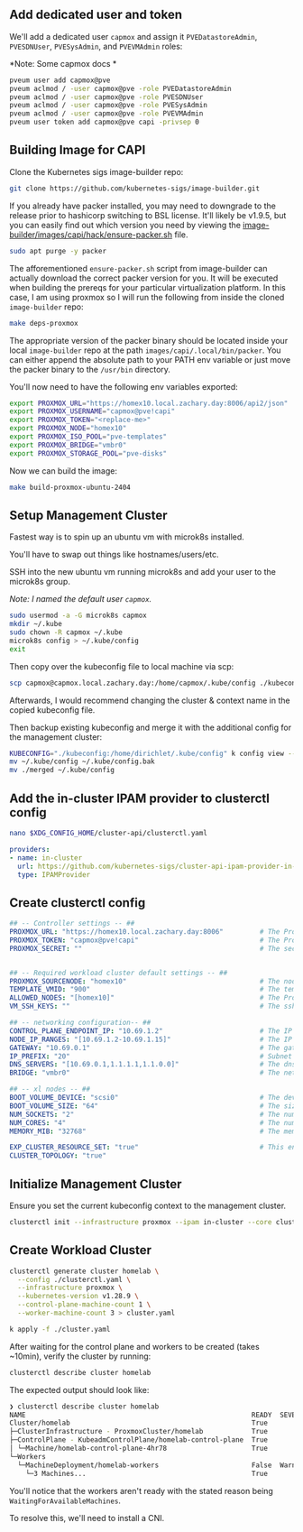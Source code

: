 ## Add dedicated user and token

We'll add a dedicated user `capmox` and assign it `PVEDatastoreAdmin`, `PVESDNUser`, `PVESysAdmin`, and `PVEVMAdmin` roles:

*Note: Some capmox docs *

```bash
pveum user add capmox@pve
pveum aclmod / -user capmox@pve -role PVEDatastoreAdmin
pveum aclmod / -user capmox@pve -role PVESDNUser
pveum aclmod / -user capmox@pve -role PVESysAdmin
pveum aclmod / -user capmox@pve -role PVEVMAdmin
pveum user token add capmox@pve capi -privsep 0
```

## Building Image for CAPI

Clone the Kubernetes sigs image-builder repo:

```bash
git clone https://github.com/kubernetes-sigs/image-builder.git
```

If you already have packer installed, you may need to downgrade to the release
prior to hashicorp switching to BSL license. It'll likely be v1.9.5, but you can
easily find out which version you need by viewing the [image-builder/images/capi/hack/ensure-packer.sh](https://github.com/kubernetes-sigs/image-builder/blob/896c21a8414810aa53751c7cc7be42b719c666c6/images/capi/hack/ensure-packer.sh#L23C1-L24C17) file.

```bash
sudo apt purge -y packer
```

The afforementioned `ensure-packer.sh` script from image-builder can actually download the
correct packer version for you. It will be executed when building the prereqs for your particular
virtualization platform. In this case, I am using proxmox so I will run the following from inside the cloned `image-builder` repo:

```bash
make deps-proxmox
```

The appropriate version of the packer binary should be located inside your local `image-builder` 
repo at the path `images/capi/.local/bin/packer`. You can either append the absolute path to your PATH
env variable or just move the packer binary to the `/usr/bin` directory.

You'll now need to have the following env variables exported:

```bash
export PROXMOX_URL="https://homex10.local.zachary.day:8006/api2/json"
export PROXMOX_USERNAME="capmox@pve!capi"
export PROXMOX_TOKEN="<replace-me>"
export PROXMOX_NODE="homex10"
export PROXMOX_ISO_POOL="pve-templates"
export PROXMOX_BRIDGE="vmbr0"
export PROXMOX_STORAGE_POOL="pve-disks"
```

Now we can build the image:

```bash
make build-proxmox-ubuntu-2404
```

## Setup Management Cluster

Fastest way is to spin up an ubuntu vm with microk8s installed.

You'll have to swap out things like hostnames/users/etc.

SSH into the new ubuntu vm running microk8s and add your user to the microk8s group.

*Note: I named the default user `capmox`.*

```bash
sudo usermod -a -G microk8s capmox
mkdir ~/.kube
sudo chown -R capmox ~/.kube
microk8s config > ~/.kube/config
exit
```

Then copy over the kubeconfig file to local machine via scp:

```bash
scp capmox@capmox.local.zachary.day:/home/capmox/.kube/config ./kubeconfig
```

Afterwards, I would recommend changing the cluster & context name in the copied kubeconfig file.

Then backup existing kubeconfig and merge it with the additional config for the management cluster:

```bash
KUBECONFIG="./kubeconfig:/home/dirichlet/.kube/config" k config view --flatten > merged
mv ~/.kube/config ~/.kube/config.bak
mv ./merged ~/.kube/config
```

## Add the in-cluster IPAM provider to clusterctl config

```bash
nano $XDG_CONFIG_HOME/cluster-api/clusterctl.yaml
```

```yaml
providers:
- name: in-cluster
  url: https://github.com/kubernetes-sigs/cluster-api-ipam-provider-in-cluster/releases/latest/ipam-components.yaml
  type: IPAMProvider
```

## Create clusterctl config

```yaml
## -- Controller settings -- ##
PROXMOX_URL: "https://homex10.local.zachary.day:8006"         # The Proxmox VE host
PROXMOX_TOKEN: "capmox@pve!capi"                              # The Proxmox VE TokenID for authentication
PROXMOX_SECRET: ""                                            # The secret associated with the TokenID


## -- Required workload cluster default settings -- ##
PROXMOX_SOURCENODE: "homex10"                                 # The node that hosts the VM template to be used to provision VMs
TEMPLATE_VMID: "900"                                          # The template VM ID used for cloning VMs
ALLOWED_NODES: "[homex10]"                                    # The Proxmox VE nodes used for VM deployments
VM_SSH_KEYS: ""                                               # The ssh authorized keys used to ssh to the machines.

## -- networking configuration-- ##
CONTROL_PLANE_ENDPOINT_IP: "10.69.1.2"                        # The IP that kube-vip is going to use as a control plane endpoint
NODE_IP_RANGES: "[10.69.1.2-10.69.1.15]"                      # The IP ranges for Cluster nodes
GATEWAY: "10.69.0.1"                                          # The gateway for the machines network-config.
IP_PREFIX: "20"                                               # Subnet Mask in CIDR notation for your node IP ranges
DNS_SERVERS: "[10.69.0.1,1.1.1.1,1.1.0.0]"                    # The dns nameservers for the machines network-config.
BRIDGE: "vmbr0"                                               # The network bridge device for Proxmox VE VMs

## -- xl nodes -- ##
BOOT_VOLUME_DEVICE: "scsi0"                                   # The device used for the boot disk.
BOOT_VOLUME_SIZE: "64"                                        # The size of the boot disk in GB.
NUM_SOCKETS: "2"                                              # The number of sockets for the VMs.
NUM_CORES: "4"                                                # The number of cores for the VMs.
MEMORY_MIB: "32768"                                           # The memory size for the VMs.

EXP_CLUSTER_RESOURCE_SET: "true"                              # This enables the ClusterResourceSet feature that we are using to deploy CNI
CLUSTER_TOPOLOGY: "true"        
```

## Initialize Management Cluster

Ensure you set the current kubeconfig context to the management cluster.

```bash
clusterctl init --infrastructure proxmox --ipam in-cluster --core cluster-api:v1.6.1
```

## Create Workload Cluster

```bash
clusterctl generate cluster homelab \
  --config ./clusterctl.yaml \
  --infrastructure proxmox \
  --kubernetes-version v1.28.9 \
  --control-plane-machine-count 1 \
  --worker-machine-count 3 > cluster.yaml

k apply -f ./cluster.yaml
```

After waiting for the control plane and workers to be created (takes ~10min),
verify the cluster by running: 

```bash
clusterctl describe cluster homelab
```

The expected output should look like:

```bash
❯ clusterctl describe cluster homelab
NAME                                                        READY  SEVERITY  REASON                       SINCE  MESSAGE                                                           
Cluster/homelab                                             True                                          65m                                                                       
├─ClusterInfrastructure - ProxmoxCluster/homelab            True                                          68m                                                                       
├─ControlPlane - KubeadmControlPlane/homelab-control-plane  True                                          65m                                                                       
│ └─Machine/homelab-control-plane-4hr78                     True                                          65m                                                                       
└─Workers                                                                                                                                                                           
  └─MachineDeployment/homelab-workers                       False  Warning   WaitingForAvailableMachines  68m    Minimum availability requires 3 replicas, current 0 available      
    └─3 Machines...                                         True                                          61m    See homelab-workers-8pbqb-gnf7d, homelab-workers-8pbqb-xlb7c, ...  
```

You'll notice that the workers aren't ready with the stated reason being `WaitingForAvailableMachines`.

To resolve this, we'll need to install a CNI.